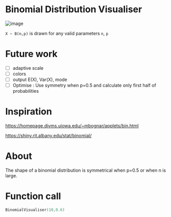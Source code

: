 # Binomial Distribution Visualiser
![image](https://user-images.githubusercontent.com/65414576/156934633-601ec42f-bec1-431a-97cb-f38d8c7b29d0.png)

`X ~ B(n,p)` is drawn for any valid parameters `n`, `p`

# Future work #
- [ ] adaptive scale
- [ ] colors
- [ ] output E(X), Var(X), mode
- [ ] Optimise : Use symmetry when p=0.5 and calculate only first half of probabilities

# Inspiration #
https://homepage.divms.uiowa.edu/~mbognar/applets/bin.html

https://shiny.rit.albany.edu/stat/binomial/

# About #
The shape of a binomial distribution is symmetrical when p=0.5 or when n is large.
# Function call # 

```cpp
BinomialVisualiser(10,0.6)
```

